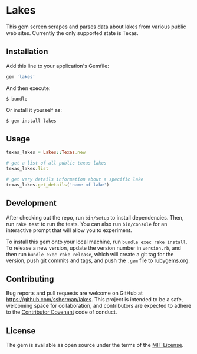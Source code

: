 # Lakes

This gem screen scrapes and parses data about lakes from various public web sites. Currently the only supported state is Texas.

## Installation

Add this line to your application's Gemfile:

```ruby
gem 'lakes'
```

And then execute:

    $ bundle

Or install it yourself as:

    $ gem install lakes

## Usage

```ruby
texas_lakes = Lakes::Texas.new

# get a list of all public texas lakes
texas_lakes.list

# get very details information about a specific lake
texas_lakes.get_details('name of lake')
```
## Development

After checking out the repo, run `bin/setup` to install dependencies. Then, run `rake test` to run the tests. You can also run `bin/console` for an interactive prompt that will allow you to experiment.

To install this gem onto your local machine, run `bundle exec rake install`. To release a new version, update the version number in `version.rb`, and then run `bundle exec rake release`, which will create a git tag for the version, push git commits and tags, and push the `.gem` file to [rubygems.org](https://rubygems.org).

## Contributing

Bug reports and pull requests are welcome on GitHub at https://github.com/ssherman/lakes. This project is intended to be a safe, welcoming space for collaboration, and contributors are expected to adhere to the [Contributor Covenant](http://contributor-covenant.org) code of conduct.


## License

The gem is available as open source under the terms of the [MIT License](http://opensource.org/licenses/MIT).

